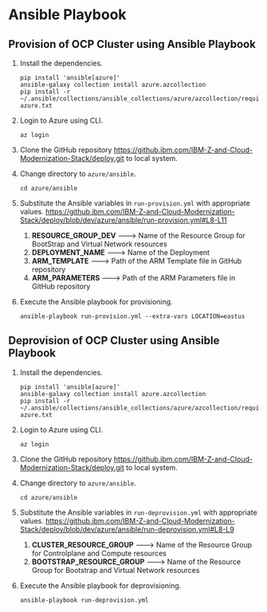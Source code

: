 # Ansible Playbook

## Provision of OCP Cluster using Ansible Playbook

1. Install the dependencies.
   ```
   pip install 'ansible[azure]'
   ansible-galaxy collection install azure.azcollection
   pip install -r ~/.ansible/collections/ansible_collections/azure/azcollection/requirements-azure.txt
   ```

2. Login to Azure using CLI.
   ```
   az login
   ```

3. Clone the GitHub repository https://github.ibm.com/IBM-Z-and-Cloud-Modernization-Stack/deploy.git to local system.
4. Change directory to `azure/ansible`.
   ```
   cd azure/ansible
   ```

5. Substitute the Ansible variables in `run-provision.yml` with appropriate values. 
   https://github.ibm.com/IBM-Z-and-Cloud-Modernization-Stack/deploy/blob/dev/azure/ansible/run-provision.yml#L8-L11 
    1. **RESOURCE_GROUP_DEV** ---> Name of the Resource Group for BootStrap and Virtual Network resources
    1. **DEPLOYMENT_NAME** ---> Name of the Deployment 
    1. **ARM_TEMPLATE** ---> Path of the ARM Template file in GitHub repository
    1. **ARM_PARAMETERS** ---> Path of the ARM Parameters file in GitHub repository

6. Execute the Ansible playbook for provisioning.
   ```
   ansible-playbook run-provision.yml --extra-vars LOCATION=eastus
   ```

## Deprovision of OCP Cluster using Ansible Playbook    

1. Install the dependencies.
   ```
   pip install 'ansible[azure]'
   ansible-galaxy collection install azure.azcollection
   pip install -r ~/.ansible/collections/ansible_collections/azure/azcollection/requirements-azure.txt
   ```

2. Login to Azure using CLI. 
   ```
   az login
   ```

3. Clone the GitHub repository https://github.ibm.com/IBM-Z-and-Cloud-Modernization-Stack/deploy.git to local system.
4. Change directory to `azure/ansible`.
   ```
   cd azure/ansible
   ```

5. Substitute the Ansible variables in `run-deprovision.yml` with appropriate values. 
   https://github.ibm.com/IBM-Z-and-Cloud-Modernization-Stack/deploy/blob/dev/azure/ansible/run-deprovision.yml#L8-L9  
    1. **CLUSTER_RESOURCE_GROUP** ---> Name of the Resource Group for Controlplane and Compute resources 
    1. **BOOTSTRAP_RESOURCE_GROUP** ---> Name of the Resource Group for Bootstrap and Virtual Network resources 

6. Execute the Ansible playbook for deprovisioning.
   ```
   ansible-playbook run-deprovision.yml
   ```